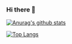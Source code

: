 ### Hi there 👋

<!--
**guilhermelo/guilhermelo** is a ✨ _special_ ✨ repository because its `README.md` (this file) appears on your GitHub profile.

Here are some ideas to get you started:

- 🔭 I’m currently working on ...
- 🌱 I’m currently learning ...
- 👯 I’m looking to collaborate on ...
- 🤔 I’m looking for help with ...
- 💬 Ask me about ...
- 📫 How to reach me: ...
- 😄 Pronouns: ...
- ⚡ Fun fact: ...
-->
[![Anurag's github stats](https://github-readme-stats.vercel.app/api?username=guilhermelo)](https://github.com/anuraghazra/github-readme-stats)

[![Top Langs](https://github-readme-stats.vercel.app/api/top-langs/?username=guilhermelo)](https://github.com/anuraghazra/github-readme-stats)
